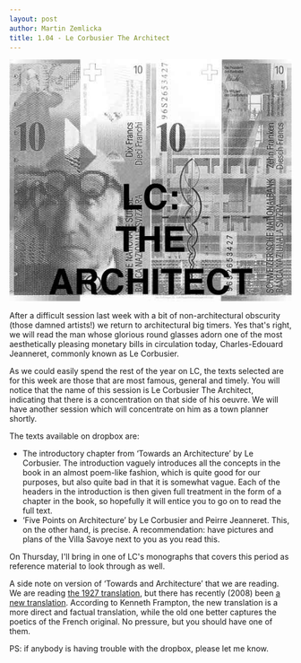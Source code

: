 ```yaml
---
layout: post
author: Martin Zemlicka
title: 1.04 - Le Corbusier The Architect
---
```


![](/img/12.11.17.LC.The.Architect.jpg)

After a difficult session last week with a bit of non-architectural obscurity
(those damned artists!) we return to architectural big timers. Yes that's
right, we will read the man whose glorious round glasses adorn one of the most
aesthetically pleasing monetary bills in circulation today, Charles-Edouard
Jeanneret, commonly known as Le Corbusier.

As we could easily spend the rest of the year on LC, the texts selected are
for this week are those that are most famous, general and timely. You will
notice that the name of this session is Le Corbusier The Architect, indicating
that there is a concentration on that side of his oeuvre. We will have another
session which will concentrate on him as a town planner shortly.

The texts available on dropbox are:

- The introductory chapter from ‘Towards an Architecture’ by Le Corbusier. The
  introduction vaguely introduces all the concepts in the book in an almost
  poem-like fashion, which is quite good for our purposes, but also quite bad
  in that it is somewhat vague. Each of the headers in the introduction is then
  given full treatment in the form of a chapter in the book, so hopefully it
  will entice you to go on to read the full text.
- ‘Five Points on Architecture’ by Le Corbusier and Peirre Jeanneret. This, on
  the other hand, is precise. A recommendation: have pictures and plans of the
  Villa Savoye next to you as you read this.

On Thursday, I'll bring in one of LC's monographs that covers this period as
reference material to look through as well.

A side note on version of ‘Towards and Architecture’ that we are reading.
We are reading [the 1927 translation](http://www.amazon.co.uk/gp/product/9650060367/ref=as_li_ss_tl?ie=UTF8&camp=1634&creative=19450&creativeASIN=9650060367&linkCode=as2&tag=zmlka-21), but there has recently (2008) been [a new
translation](http://www.amazon.co.uk/gp/product/0711228094/ref=as_li_ss_tl?ie=UTF8&camp=1634&creative=19450&creativeASIN=0711228094&linkCode=as2&tag=zmlka-21). 
According to Kenneth Frampton, the new translation is a more direct and factual
translation, while the old one better captures the poetics of the French
original. No pressure, but you should have one of them.


PS: if anybody is having trouble with the dropbox, please let me know.
